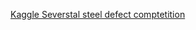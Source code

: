 

[Kaggle Severstal steel defect comptetition](https://www.kaggle.com/c/severstal-steel-defect-detection)
